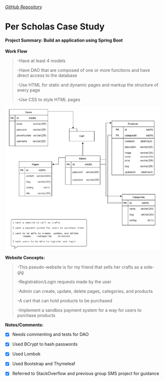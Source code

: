 ###### [GitHub Repository](https://github.com/imjesska/casestudy)

# Per Scholas Case Study

#### Project Summary: Build an application using Spring Boot

**Work Flow**
>-Have at least 4 models
>
>-Have DAO that are composed of one or more functions and have direct access to the database
>
>-Use HTML for static and dynamic pages and markup the structure of every page
>
>-Use CSS to style HTML pages

![Alt text](https://raw.githubusercontent.com/imjesska/casestudy/main/casestudyDiagram.png "User Story Diagram")

**Website Concepts:**

>-This pseudo-website is for my friend that sells her crafts as a side-gig
>
>-Registration/Login requests made by the user
>
>-Admin can create, update, delete pages, categories, and products
>
>-A cart that can hold products to be purchased
>
>-Implement a sandbox payment system for a way for users to purchase products

**Notes/Comments:**

* [x] Needs commenting and tests for DAO
* [x] Used BCrypt to hash passwords
* [x] Used Lombok
* [x] Used Bootstrap and Thymeleaf 
* [x] Referred to StackOverflow and previous group SMS project for guidance


